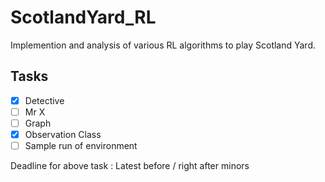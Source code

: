 # ScotlandYard_RL

Implemention and analysis of various RL algorithms to play Scotland Yard. 

## Tasks
- [x] Detective
- [ ] Mr X
- [ ] Graph
- [x] Observation Class
- [ ] Sample run of environment

Deadline for above task : Latest before / right after minors 
